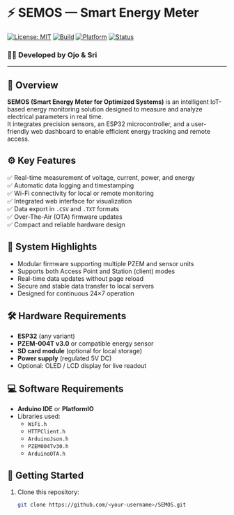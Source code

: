 # ⚡ SEMOS — Smart Energy Meter  
[![License: MIT](https://img.shields.io/badge/License-MIT-blue.svg)](LICENSE)
[![Build](https://img.shields.io/badge/Build-Stable-brightgreen.svg)]()
[![Platform](https://img.shields.io/badge/Platform-ESP32-orange.svg)]()
[![Status](https://img.shields.io/badge/Version-1.0-lightgrey.svg)]()

### 👩‍🔬 Developed by **Ojo & Sri**

---

## 📘 Overview  
**SEMOS (Smart Energy Meter for Optimized Systems)** is an intelligent IoT-based energy monitoring solution designed to measure and analyze electrical parameters in real time.  
It integrates precision sensors, an ESP32 microcontroller, and a user-friendly web dashboard to enable efficient energy tracking and remote access.



## ⚙️ Key Features  
✅ Real-time measurement of voltage, current, power, and energy  
✅ Automatic data logging and timestamping  
✅ Wi-Fi connectivity for local or remote monitoring  
✅ Integrated web interface for visualization  
✅ Data export in `.CSV` and `.TXT` formats  
✅ Over-The-Air (OTA) firmware updates  
✅ Compact and reliable hardware design  



## 🧠 System Highlights  
- Modular firmware supporting multiple PZEM and sensor units  
- Supports both Access Point and Station (client) modes  
- Real-time data updates without page reload  
- Secure and stable data transfer to local servers  
- Designed for continuous 24×7 operation  



## 🛠️ Hardware Requirements  
- **ESP32** (any variant)  
- **PZEM-004T v3.0** or compatible energy sensor  
- **SD card module** (optional for local storage)  
- **Power supply** (regulated 5V DC)  
- Optional: OLED / LCD display for live readout  



## 💻 Software Requirements  
- **Arduino IDE** or **PlatformIO**  
- Libraries used:  
  - `WiFi.h`  
  - `HTTPClient.h`  
  - `ArduinoJson.h`  
  - `PZEM004Tv30.h`  
  - `ArduinoOTA.h`  



## 🚀 Getting Started  
1. Clone this repository:  
   ```bash
   git clone https://github.com/<your-username>/SEMOS.git
